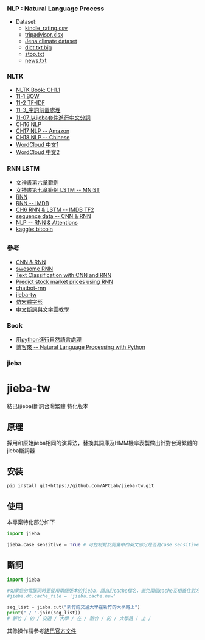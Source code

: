 ### NLP : Natural Language Process
* Dataset:
    * [kindle_rating.csv](https://github.com/jumbokh/nknu-class/blob/main/NLP/notebooks/kindle_rating.csv)
    * [tripadvisor.xlsx](https://github.com/jumbokh/nknu-class/blob/main/NLP/notebooks/tripadvisor.xlsx)
    * [Jena climate dataset](https://drive.google.com/file/d/1s6rQQzMrbCTx8YY2Z5MnAEfnHyRA4qYa/view?usp=sharing)
    * [dict.txt.big](https://github.com/jumbokh/nknu-class/blob/main/NLP/notebooks/dict.txt.big)
    * [stop.txt](https://github.com/jumbokh/nknu-class/blob/main/NLP/notebooks/stop.text)
    * [news.txt](https://github.com/jumbokh/nknu-class/blob/main/NLP/notebooks/news.txt)
### NLTK
* [NLTK Book: CH1.1](https://github.com/jumbokh/nknu-class/blob/main/NLP/notebooks/python_NLTK_Ch1_1.ipynb)
* [11-1 BOW](https://github.com/jumbokh/nknu-class/blob/main/NLP/notebooks/11_01_BOW.ipynb)
* [11-2 TF-IDF](https://github.com/jumbokh/nknu-class/blob/main/NLP/notebooks/11_02_TFIDF.ipynb)
* [11-3_字詞前置處理](https://github.com/jumbokh/nknu-class/blob/main/NLP/notebooks/11_03_%E5%AD%97%E8%A9%9E%E5%89%8D%E7%BD%AE%E8%99%95%E7%90%86.ipynb)
* [11-07 以jieba套件進行中文分詞](https://github.com/jumbokh/nknu-class/blob/main/NLP/notebooks/11_07_%E4%B8%AD%E6%96%87_NLP.ipynb)
* [CH16 NLP](https://github.com/jumbokh/nknu-class/blob/main/NLP/notebooks/Ch16_NLP.ipynb)
* [CH17 NLP -- Amazon](https://github.com/jumbokh/nknu-class/blob/main/NLP/notebooks/Ch17_NLP_Amazon.ipynb)
* [CH18 NLP -- Chinese](https://github.com/jumbokh/nknu-class/blob/main/NLP/notebooks/CH18_NLP_Chinese.ipynb)
* [WordCloud 中文1](https://github.com/jumbokh/nknu-class/blob/main/NLP/notebooks/WordCloud_%E4%B8%AD%E6%96%87.ipynb)
* [WordCloud 中文2](https://github.com/jumbokh/nknu-class/blob/main/NLP/notebooks/WordCloud_%E4%B8%AD%E6%96%872.ipynb)
### RNN LSTM
* [女神書第六章範例](https://github.com/jumbokh/nknu-class/blob/main/NLP/notebooks/Ch06-RNN-TF1.ipynb)
* [女神書第七章範例 LSTM -- MNIST](https://github.com/jumbokh/nknu-class/blob/main/NLP/notebooks/07_lstm-TF1.ipynb)
* [RNN](https://github.com/jumbokh/nknu-class/blob/main/NLP/notebooks/04-1.%20RNN.ipynb)
* [RNN -- IMDB](https://github.com/jumbokh/nknu-class/blob/main/NLP/notebooks/04_1_%E7%94%A8RNN%E5%81%9A%E6%83%85%E6%84%8F%E5%88%86%E6%9E%90.ipynb)
* [CH6 RNN & LSTM -- IMDB TF2](https://github.com/jumbokh/nknu-class/blob/main/NLP/notebooks/DL_TF2-Ch06-Workshop-RNN_and_LSTM-IMDB_Dataset.ipynb.ipynb)
* [sequence data -- CNN & RNN](https://github.com/jumbokh/nknu-class/blob/main/NLP/notebooks/15_processing_sequences_using_rnns_and_cnns.ipynb)
* [NLP -- RNN & Attentions](https://github.com/jumbokh/nknu-class/blob/main/NLP/notebooks/16_nlp_with_rnns_and_attention.ipynb)
* [kaggle: bitcoin](https://www.kaggle.com/mczielinski/bitcoin-historical-data/version/16) 
##
### 參考
* [CNN & RNN](https://github.com/jumbokh/intro-computers/blob/master/CNN-RNN.md)
* [swesome RNN](https://github.com/kjw0612/awesome-rnn)
* [Text Classification with CNN and RNN](https://github.com/gaussic/text-classification-cnn-rnn)
* [Predict stock market prices using RNN](https://github.com/lilianweng/stock-rnn)
* [chatbot-rnn](https://github.com/pender/chatbot-rnn)
* [jieba-tw](https://github.com/APCLab/jieba-tw)
* [仿宋體字形](https://github.com/micmro/Stylify-Me/blob/master/.fonts/SimSun.ttf)
* [中文斷詞與文字雲教學](http://120.108.221.55/profchwu/dctai/%E6%95%99%E6%9D%90/%E6%96%B7%E8%A9%9E%E8%88%87%E6%96%87%E5%AD%97%E9%9B%B2/%E6%96%B7%E8%A9%9E%E8%88%87%E6%96%87%E5%AD%97%E9%9B%B2%E6%95%99%E5%AD%B8.pdf)
### Book
* [用python進行自然語言處理](https://www.nltk.org/book/)
* [博客來 -- Natural Language Processing with Python](https://www.books.com.tw/products/F011662715)
### jieba
# jieba-tw

結巴(jieba)斷詞台灣繁體 特化版本


## 原理

採用和原始jieba相同的演算法，替換其詞庫及HMM機率表製做出針對台灣繁體的jieba斷詞器


## 安裝

```sh
pip install git+https://github.com/APCLab/jieba-tw.git
```

## 使用

本專案特化部分如下

```python
import jieba

jieba.case_sensitive = True # 可控制對於詞彙中的英文部分是否為case sensitive, 預設False
```

## 斷詞

```python
import jieba

#如果您的電腦同時要使用兩個版本的jieba，請自訂cache檔名，避免兩個cache互相蓋住對方
#jieba.dt.cache_file = 'jieba.cache.new'

seg_list = jieba.cut("新竹的交通大學在新竹的大學路上")
print(" / ".join(seg_list))
# 新竹 / 的 / 交通 / 大學 / 在 / 新竹 / 的 / 大學路 / 上 /

```

其餘操作請參考[結巴官方文件]

[結巴官方文件]: https://github.com/fxsjy/jieba
